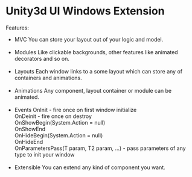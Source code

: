 # Unity3d UI Windows Extension

Features:<br />
- MVC
You can store your layout out of your logic and model.
<br /><br />
- Modules
Like clickable backgrounds, other features like animated decorators and so on.
<br /><br />
- Layouts
Each window links to a some layout which can store any of containers and animations.
<br /><br />
- Animations
Any component, layout container or module can be animated.
<br /><br />
- Events
OnInit - fire once on first window initialize<br />
OnDeinit - fire once on destroy<br />
OnShowBegin(System.Action = null)<br />
OnShowEnd<br />
OnHideBegin(System.Action = null)<br />
OnHideEnd<br />
OnParametersPass(T param, T2 param, ...) - pass parameters of any type to init your window
<br /><br />
- Extensible
You can extend any kind of component you want.
